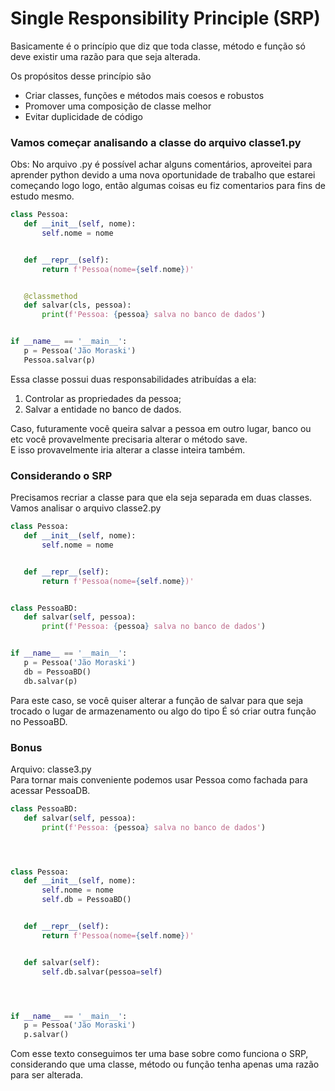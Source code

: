 # Single Responsibility Principle (SRP)


Basicamente é o princípio que diz que toda classe, método e função só deve existir uma razão para que seja alterada.


Os propósitos desse princípio são
- Criar classes, funções e métodos mais coesos e robustos
- Promover uma composição de classe melhor
- Evitar duplicidade de código


### Vamos começar analisando a classe do arquivo classe1.py
Obs: No arquivo .py é possível achar alguns comentários, aproveitei para aprender python
devido a uma nova oportunidade de trabalho que estarei começando logo logo, então algumas coisas eu fiz comentarios para
fins de estudo mesmo.
```python
class Pessoa:
   def __init__(self, nome):
       self.nome = nome


   def __repr__(self):
       return f'Pessoa(nome={self.nome})'


   @classmethod
   def salvar(cls, pessoa):
       print(f'Pessoa: {pessoa} salva no banco de dados')


if __name__ == '__main__':
   p = Pessoa('Jão Moraski')
   Pessoa.salvar(p)
```


Essa classe possui duas responsabilidades atribuídas a ela:
1. Controlar as propriedades da pessoa;
2. Salvar a entidade no banco de dados.<br>


Caso, futuramente você queira salvar a pessoa em outro lugar, banco ou etc você provavelmente precisaria alterar o método save.<br>
E isso provavelmente iria alterar a classe inteira também.


### Considerando o SRP
Precisamos recriar a classe para que ela seja separada em duas classes.<br>
Vamos analisar o arquivo classe2.py
```python
class Pessoa:
   def __init__(self, nome):
       self.nome = nome


   def __repr__(self):
       return f'Pessoa(nome={self.nome})'


class PessoaBD:
   def salvar(self, pessoa):
       print(f'Pessoa: {pessoa} salva no banco de dados')


if __name__ == '__main__':
   p = Pessoa('Jão Moraski')
   db = PessoaBD()
   db.salvar(p)
```


Para este caso, se você quiser alterar a função de salvar para que seja trocado o lugar de armazenamento ou algo do tipo
É só criar outra função no PessoaBD.


### Bonus
Arquivo: classe3.py<br>
Para tornar mais conveniente podemos usar Pessoa como fachada para acessar PessoaDB.
```python
class PessoaBD:
   def salvar(self, pessoa):
       print(f'Pessoa: {pessoa} salva no banco de dados')




class Pessoa:
   def __init__(self, nome):
       self.nome = nome
       self.db = PessoaBD()


   def __repr__(self):
       return f'Pessoa(nome={self.nome})'


   def salvar(self):
       self.db.salvar(pessoa=self)




if __name__ == '__main__':
   p = Pessoa('Jão Moraski')
   p.salvar()
```


Com esse texto conseguimos ter uma base sobre como funciona o SRP, considerando que uma classe, método ou função tenha
apenas uma razão para ser alterada.